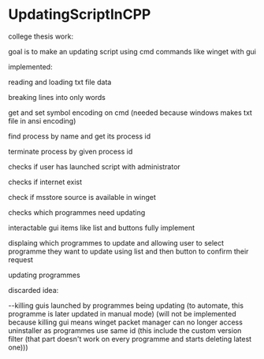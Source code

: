 # UpdatingScriptInCPP
college thesis work: 

goal is to make an updating script using cmd commands like winget with gui



implemented:

reading and loading txt file data

breaking lines into only words

get and set symbol encoding on cmd (needed because windows makes txt file in ansi encoding)

find process by name and get its process id

terminate process by given process id

checks if user has launched script with administrator

checks if internet exist

check if msstore source is available in winget

checks which programmes need updating

interactable gui items like list and buttons fully implement

displaing which programmes to update and allowing user to select programme they want to update using list and then button to confirm their request

updating programmes


discarded idea:

--killing guis launched by programmes being updating (to automate, this programme is later updated in manual mode) (will not be implemented because killing gui means winget packet manager can no longer access uninstaller as programmes use same id (this include the custom version filter (that part doesn't work on every programme and starts deleting latest one)))
